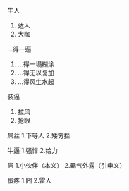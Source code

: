 牛人
1. 达人
2. 大咖

...得一逼
1. ...得一塌糊涂
2. ...得无以复加
3. ...得风生水起

装逼
1. 拉风
2. 抢眼

屌丝
1.下等人
2.矮穷挫

牛逼
1.强悍
2.给力

屌
1.小伙伴（本义）
2.霸气外露（引申义）

蛋疼
1.囧
2.雷人
